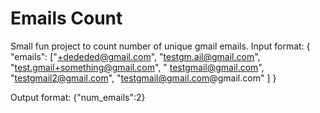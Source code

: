# Emails Count

Small fun project to count number of unique gmail emails.
Input format:
{
   "emails": ["+dededed@gmail.com", "testgm.ail@gmail.com", "test.gmail+something@gmail.com", " testgmail@gmail.com", "testgmail2@gmail.com", "testgmail@gmail.com@gmail.com" ]
}

Output format:
{"num_emails":2}
